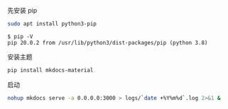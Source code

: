 
先安装 pip

```bash
sudo apt install python3-pip
```

```
$ pip -V
pip 20.0.2 from /usr/lib/python3/dist-packages/pip (python 3.8)
```

安装主题
```bash
pip install mkdocs-material
```

启动
```bash
nohup mkdocs serve -a 0.0.0.0:3000 > logs/`date +%Y%m%d`.log 2>&1 &
```

